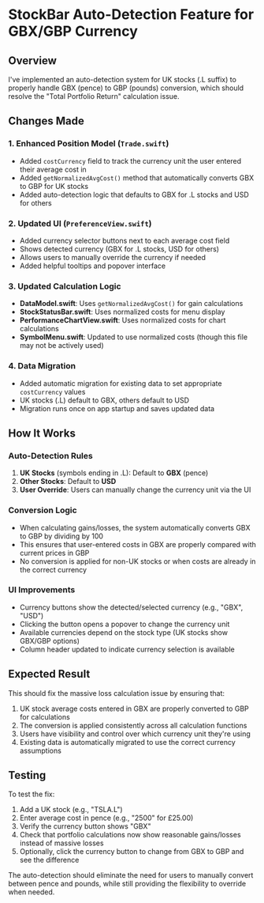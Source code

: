 # StockBar Auto-Detection Feature for GBX/GBP Currency

## Overview

I've implemented an auto-detection system for UK stocks (.L suffix) to properly handle GBX (pence) to GBP (pounds) conversion, which should resolve the "Total Portfolio Return" calculation issue.

## Changes Made

### 1. Enhanced Position Model (`Trade.swift`)
- Added `costCurrency` field to track the currency unit the user entered their average cost in
- Added `getNormalizedAvgCost()` method that automatically converts GBX to GBP for UK stocks
- Added auto-detection logic that defaults to GBX for .L stocks and USD for others

### 2. Updated UI (`PreferenceView.swift`)
- Added currency selector buttons next to each average cost field
- Shows detected currency (GBX for .L stocks, USD for others)
- Allows users to manually override the currency if needed
- Added helpful tooltips and popover interface

### 3. Updated Calculation Logic
- **DataModel.swift**: Uses `getNormalizedAvgCost()` for gain calculations
- **StockStatusBar.swift**: Uses normalized costs for menu display
- **PerformanceChartView.swift**: Uses normalized costs for chart calculations
- **SymbolMenu.swift**: Updated to use normalized costs (though this file may not be actively used)

### 4. Data Migration
- Added automatic migration for existing data to set appropriate `costCurrency` values
- UK stocks (.L) default to GBX, others default to USD
- Migration runs once on app startup and saves updated data

## How It Works

### Auto-Detection Rules
1. **UK Stocks** (symbols ending in .L): Default to **GBX** (pence)
2. **Other Stocks**: Default to **USD**
3. **User Override**: Users can manually change the currency unit via the UI

### Conversion Logic
- When calculating gains/losses, the system automatically converts GBX to GBP by dividing by 100
- This ensures that user-entered costs in GBX are properly compared with current prices in GBP
- No conversion is applied for non-UK stocks or when costs are already in the correct currency

### UI Improvements
- Currency buttons show the detected/selected currency (e.g., "GBX", "USD")
- Clicking the button opens a popover to change the currency unit
- Available currencies depend on the stock type (UK stocks show GBX/GBP options)
- Column header updated to indicate currency selection is available

## Expected Result

This should fix the massive loss calculation issue by ensuring that:
1. UK stock average costs entered in GBX are properly converted to GBP for calculations
2. The conversion is applied consistently across all calculation functions
3. Users have visibility and control over which currency unit they're using
4. Existing data is automatically migrated to use the correct currency assumptions

## Testing

To test the fix:
1. Add a UK stock (e.g., "TSLA.L") 
2. Enter average cost in pence (e.g., "2500" for £25.00)
3. Verify the currency button shows "GBX"
4. Check that portfolio calculations now show reasonable gains/losses instead of massive losses
5. Optionally, click the currency button to change from GBX to GBP and see the difference

The auto-detection should eliminate the need for users to manually convert between pence and pounds, while still providing the flexibility to override when needed. 